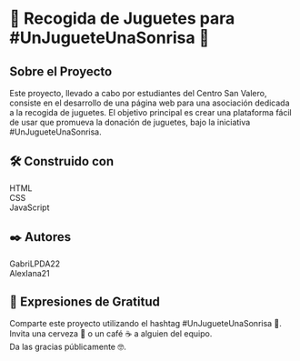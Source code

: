 # 🧸 Recogida de Juguetes para #UnJugueteUnaSonrisa 🎁

## Sobre el Proyecto
Este proyecto, llevado a cabo por estudiantes del Centro San Valero, consiste en el desarrollo de una página web para una asociación dedicada a la recogida de juguetes. El objetivo principal es crear una plataforma fácil de usar que promueva la donación de juguetes, bajo la iniciativa #UnJugueteUnaSonrisa.

## 🛠️ Construido con
HTML<br> 
CSS<br> 
JavaScript 

## ✒️ Autores
GabriLPDA22<br>
AlexIana21

## 🎁 Expresiones de Gratitud
Comparte este proyecto utilizando el hashtag #UnJugueteUnaSonrisa 📢.<br>
Invita una cerveza 🍺 o un café ☕ a alguien del equipo.<br>
Da las gracias públicamente 🤓.
